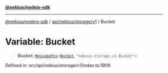 [**@nebius/nodejs-sdk**](../../../../../README.md)

---

[@nebius/nodejs-sdk](../../../../../README.md) / [api/nebius/storage/v1](../README.md) / Bucket

# Variable: Bucket

> **Bucket**: [`MessageFns`](../../../../../runtime/protos/core/interfaces/MessageFns.md)\<[`Bucket`](../interfaces/Bucket.md), `"nebius.storage.v1.Bucket"`\>

Defined in: src/api/nebius/storage/v1/index.ts:1909

